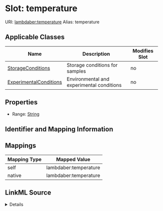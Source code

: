 

# Slot: temperature 



URI: [lambdaber:temperature](https://w3id.org/lambda-ber-schema/temperature)
Alias: temperature

<!-- no inheritance hierarchy -->





## Applicable Classes

| Name | Description | Modifies Slot |
| --- | --- | --- |
| [StorageConditions](StorageConditions.md) | Storage conditions for samples |  no  |
| [ExperimentalConditions](ExperimentalConditions.md) | Environmental and experimental conditions |  no  |






## Properties

* Range: [String](String.md)




## Identifier and Mapping Information







## Mappings

| Mapping Type | Mapped Value |
| ---  | ---  |
| self | lambdaber:temperature |
| native | lambdaber:temperature |




## LinkML Source

<details>
```yaml
name: temperature
alias: temperature
domain_of:
- StorageConditions
- ExperimentalConditions
range: string

```
</details>